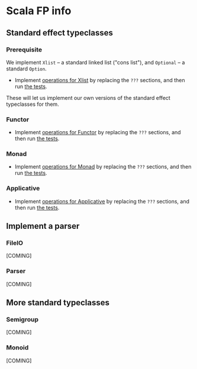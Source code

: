 # Scala FP info

## Standard effect typeclasses

### Prerequisite

We implement `Xlist` – a standard linked list ("cons list"), 
and `Optional` – a standard `Option`.

- Implement [operations for Xlist](./modules/fp-course/src/main/scala/com/leighperry/fp/base/Xlist.scala)
by replacing the `???` sections, and then
run [the tests](./modules/fp-course/src/test/scala/com/leighperry/fp/base/XlistSpec.scala).

These will let us implement our own versions of the standard effect typeclasses for them.

### Functor

- Implement [operations for Functor](./modules/fp-course/src/main/scala/com/leighperry/fp/base/Functor.scala)
by replacing the `???` sections, and then
run [the tests](./modules/fp-course/src/test/scala/com/leighperry/fp/base/FunctorSpec.scala).

### Monad

- Implement [operations for Monad](./modules/fp-course/src/main/scala/com/leighperry/fp/base/Monad.scala)
by replacing the `???` sections, and then
run [the tests](./modules/fp-course/src/test/scala/com/leighperry/fp/base/MonadSpec.scala).


### Applicative

- Implement [operations for Applicative](./modules/fp-course/src/main/scala/com/leighperry/fp/base/Applicative.scala)
by replacing the `???` sections, and then
run [the tests](./modules/fp-course/src/test/scala/com/leighperry/fp/base/ApplicativeSpec.scala).



## Implement a parser

### FileIO

[COMING]

### Parser

[COMING]

## More standard typeclasses

### Semigroup

[COMING]

### Monoid

[COMING]

